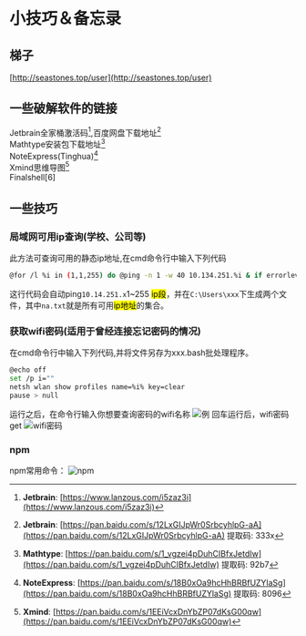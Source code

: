 # 小技巧＆备忘录

## 梯子

[http://seastones.top/user](http://seastones.top/user)

## 一些破解软件的链接
Jetbrain全家桶激活码[^1],百度网盘下载地址[^2]  
Mathtype安装包下载地址[^3]  
NoteExpress(Tinghua)[^4]  
Xmind思维导图[^5]   
Finalshell[6]

## 一些技巧
### 局域网可用ip查询(学校、公司等)
此方法可查询可用的静态ip地址,在cmd命令行中输入下列代码
``` bash
@for /l %i in (1,1,255) do @ping -n 1 -w 40 10.134.251.%i & if errorlevel 1 (echo 10.134.251.%i>>na.txt) else (echo 10.134.251.%i>>act.txt)
```
这行代码会自动ping`10.14.251.x`1~255 <mark>ip段</mark>，并在`C:\Users\xxx`下生成两个文件，其中`na.txt`就是所有可用<mark>ip地址</mark>的集合。  

### 获取wifi密码(适用于曾经连接忘记密码的情况)
在cmd命令行中输入下列代码,并将文件另存为xxx.bash批处理程序。
``` bash
@echo off
set /p i=""
netsh wlan show profiles name=%i% key=clear
pause > null
```
运行之后，在命令行输入你想要查询密码的wifi名称
![例](https://eric-he.oss-cn-beijing.aliyuncs.com/2019/10/24/9d48696777b6f933a948276b9c397c71.jpg) 
回车运行后，wifi密码get
![wifi密码](https://eric-he.oss-cn-beijing.aliyuncs.com/2019/10/24/e8c099f90987f46a5d142df7e62b5757.jpg) 

### npm
npm常用命令：
![npm](https://eric-sheng-1300164148.cos.ap-guangzhou.myqcloud.com/2019/10/06/b4069db178572a4e093e7fe895e4812d.png)


[^1]:<b>Jetbrain</b>: [https://www.lanzous.com/i5zaz3i](https://www.lanzous.com/i5zaz3i) 
[^2]:<b>Jetbrain</b>: [https://pan.baidu.com/s/12LxGIJpWr0SrbcyhlpG-aA](https://pan.baidu.com/s/12LxGIJpWr0SrbcyhlpG-aA) 提取码: 333x  
[^3]:<b>Mathtype</b>: [https://pan.baidu.com/s/1_vgzei4pDuhCIBfxJetdIw](https://pan.baidu.com/s/1_vgzei4pDuhCIBfxJetdIw) 提取码: 92b7
[^4]:<b>NoteExpress</b>: [https://pan.baidu.com/s/18B0xOa9hcHhBRBfUZYlaSg](https://pan.baidu.com/s/18B0xOa9hcHhBRBfUZYlaSg) 提取码: 8096 
[^5]:<b>Xmind</b>: [https://pan.baidu.com/s/1EEiVcxDnYbZP07dKsG00qw](https://pan.baidu.com/s/1EEiVcxDnYbZP07dKsG00qw)
[^6]:<b>Finalshell</b>: [http://www.hostbuf.com/](http://www.hostbuf.com/)